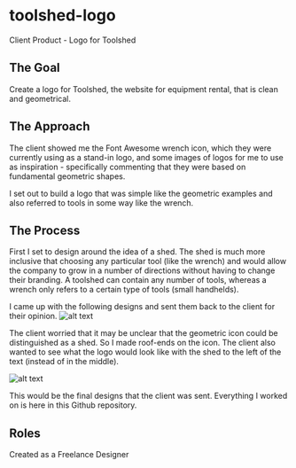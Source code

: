 # toolshed-logo
Client Product - Logo for Toolshed

## The Goal 

Create a logo for Toolshed, the website for equipment rental, that is clean and geometrical. 

## The Approach 

The client showed me the Font Awesome wrench icon, which they were currently using as a stand-in logo, and some images of logos for me to use as inspiration - specifically commenting that they were based on fundamental geometric shapes. 

I set out to build a logo that was simple like the geometric examples and also referred to tools in some way like the wrench. 

## The Process

First I set to design around the idea of a shed. The shed is much more inclusive that choosing any particular tool (like the wrench) and would allow the company to grow in a number of directions without having to change their branding. A toolshed can contain any number of tools, whereas a wrench only refers to a certain type of tools (small handhelds). 

I came up with the following designs and sent them back to the client for their opinion. 
![alt text](https://raw.githubusercontent.com/askalburgi/toolshed-logo/master/Development/original.jpeg)

The client worried that it may be unclear that the geometric icon could be distinguished as a shed. So I made roof-ends on the icon. 
The client also wanted to see what the logo would look like with the shed to the left of the text (instead of in the middle). 

![alt text](https://raw.githubusercontent.com/askalburgi/toolshed-logo/master/Development/final.jpeg)

This would be the final designs that the client was sent. Everything I worked on is here in this Github repository. 

## Roles 

Created as a Freelance Designer 

